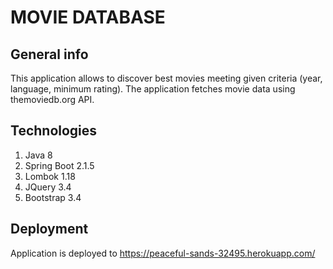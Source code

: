 # MOVIE DATABASE 

## General info
This application allows to discover best movies meeting given criteria (year, language, minimum rating). The application fetches movie data using themoviedb.org API.  

## Technologies
1. Java 8
2. Spring Boot 2.1.5
3. Lombok 1.18
4. JQuery 3.4
5. Bootstrap 3.4 

## Deployment
Application is deployed to https://peaceful-sands-32495.herokuapp.com/

